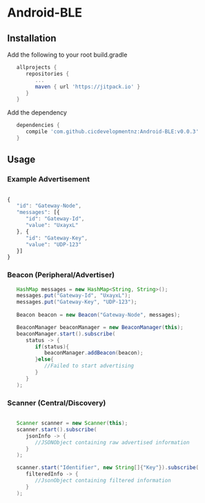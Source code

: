 # Android-BLE

## Installation

Add the following to your root build.gradle

```gradle
   allprojects {
      repositories {
         ...
         maven { url 'https://jitpack.io' }
      }
   }
```

Add the dependency
```gradle
   dependencies {
      compile 'com.github.cicdevelopmentnz:Android-BLE:v0.0.3'
   }
```

## Usage

### Example Advertisement

```javascript

{
   "id": "Gateway-Node",
   "messages": [{
      "id": "Gateway-Id",
      "value": "UxayxL"
   }, {
      "id": "Gateway-Key",
      "value": "UDP-123"
   }]
}

```

### Beacon (Peripheral/Advertiser)

```java
   HashMap messages = new HashMap<String, String>();
   messages.put("Gateway-Id", "UxayxL");
   messages.put("Gateway-Key", "UDP-123");
   
   Beacon beacon = new Beacon("Gateway-Node", messages);

   BeaconManager beaconManager = new BeaconManager(this);
   beaconManager.start().subscribe(
      status -> {
         if(status){
            beaconManager.addBeacon(beacon);
         }else{
            //Failed to start advertising
         }
      }
   );
```

### Scanner (Central/Discovery)

```java

   Scanner scanner = new Scanner(this);
   scanner.start().subscribe(
      jsonInfo -> {
         //JSONObject containing raw advertised information
      }
   );

   scanner.start("Identifier", new String[]{"Key"}).subscribe(
      filteredInfo -> {
         //JsonObject containing filtered information
      }
   );
```

